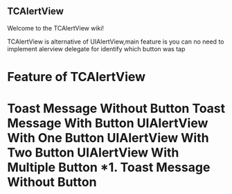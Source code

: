 ## TCAlertView

Welcome to the TCAlertView wiki!

TCAlertView is alternative of UIAlertView,main feature is you can no need to implement alerview delegate for identify which button was tap

# Feature of TCAlertView

<h1>Toast Message Without Button
Toast Message With Button
UIAlertView With One Button
UIAlertView With Two Button
UIAlertView With Multiple Button
*1. Toast Message Without Button
